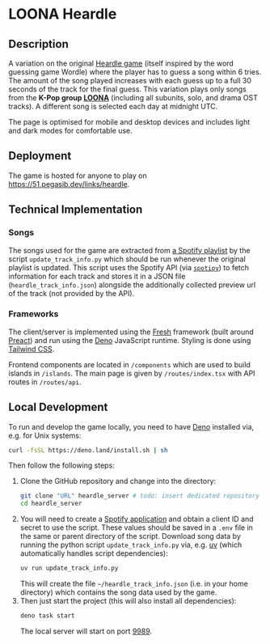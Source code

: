 # LOONA Heardle

## Description

A variation on the original [Heardle game](https://heardlewordle.io/) (itself
inspired by the word guessing game Wordle) where the player has to guess a song
within 6 tries. The amount of the song played increases with each guess up to a
full 30 seconds of the track for the final guess. This variation plays only
songs from the **K-Pop group [LOONA](https://en.wikipedia.org/wiki/Loona)**
(including all subunits, solo, and drama OST tracks). A different song is
selected each day at midnight UTC.

The page is optimised for mobile and desktop devices and includes light and dark
modes for comfortable use.

## Deployment

The game is hosted for anyone to play on https://51.pegasib.dev/links/heardle.

## Technical Implementation

### Songs

The songs used for the game are extracted from
[a Spotify playlist](https://open.spotify.com/playlist/05bRCDfqjNVnysz17hocZn)
by the script `update_track_info.py` which should be run whenever the original
playlist is updated. This script uses the Spotify API (via
[`spotipy`](https://spotipy.readthedocs.io/en/master/)) to fetch information for
each track and stores it in a JSON file (`heardle_track_info.json`) alongside
the additionally collected preview url of the track (not provided by the API).

### Frameworks

The client/server is implemented using the [Fresh](https://fresh.deno.dev/)
framework (built around [Preact](https://preactjs.com/)) and run using the
[Deno](https://deno.com/) JavaScript runtime. Styling is done using
[Tailwind CSS](https://tailwindcss.com/).

Frontend components are located in `/components` which are used to build islands
in `/islands`. The main page is given by `/routes/index.tsx` with API routes in
`/routes/api`.

## Local Development

To run and develop the game locally, you need to have [Deno](https://deno.com/)
installed via, e.g. for Unix systems:

```bash
curl -fsSL https://deno.land/install.sh | sh
```

Then follow the following steps:

1. Clone the GitHub repository and change into the directory:
   ```bash
   git clone "URL" heardle_server # todo: insert dedicated repository URL here (after splitting)
   cd heardle_server
   ```
2. You will need to create a [Spotify application](https://developer.spotify.com/documentation/web-api)
   and obtain a client ID and secret to use the script. These values should be 
   saved in a `.env` file in the same or parent directory of the script.
   Download song data by running the python script `update_track_info.py` via,
   e.g. [uv](https://docs.astral.sh/uv/) (which automatically handles script dependencies):
   ```bash
   uv run update_track_info.py
   ```
   This will create the file `~/heardle_track_info.json` (i.e. in your home
   directory) which contains the song data used by the game.
3. Then just start the project (this will also install all dependencies):
   ```bash
   deno task start
   ```
   The local server will start on port [9989](http://localhost:9989).
